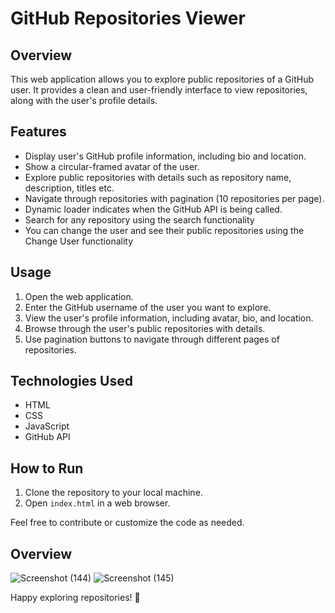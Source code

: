 # GitHub Repositories Viewer

## Overview

This web application allows you to explore public repositories of a GitHub user. It provides a clean and user-friendly interface to view repositories, along with the user's profile details.

## Features

- Display user's GitHub profile information, including bio and location.
- Show a circular-framed avatar of the user.
- Explore public repositories with details such as repository name, description, titles etc.
- Navigate through repositories with pagination (10 repositories per page).
- Dynamic loader indicates when the GitHub API is being called.
- Search for any repository using the search functionality
- You can change the user and see their public repositories using the Change User functionality

## Usage

1. Open the web application.
2. Enter the GitHub username of the user you want to explore.
3. View the user's profile information, including avatar, bio, and location.
4. Browse through the user's public repositories with details.
5. Use pagination buttons to navigate through different pages of repositories.

## Technologies Used

- HTML
- CSS
- JavaScript
- GitHub API

## How to Run

1. Clone the repository to your local machine.
2. Open `index.html` in a web browser.

Feel free to contribute or customize the code as needed.

## Overview
![Screenshot (144)](https://github.com/uraj1/Github-Repo-Viewer/assets/139366493/a2962eff-e94e-430e-bc4e-adfcb60c088e)
![Screenshot (145)](https://github.com/uraj1/Github-Repo-Viewer/assets/139366493/e0d38c73-765f-43f7-817b-46c20884d404)

Happy exploring repositories! 🚀
